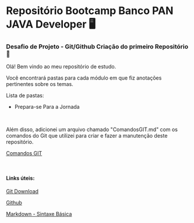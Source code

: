 # Repositório Bootcamp Banco PAN JAVA Developer :desktop_computer:
### Desafio de Projeto - Git/Github Criação do primeiro Repositório :open_file_folder:

Olá! Bem vindo ao meu repositório de estudo.

Você encontrará pastas para cada módulo em que fiz anotações pertinentes sobre os temas.

Lista de pastas:

- Prepara-se Para a Jornada

<br>

Além disso, adicionei um arquivo chamado "ComandosGIT.md" com os comandos do Git que utilizei para criar e fazer a manutenção deste repositório.

[Comandos GIT](https://github.com/matheushardman/desafio-dio-primeiro-repositorio/blob/main/ComandosGIT.md)

<br>

#### Links úteis:

[Git Download](https://git-scm.com/downloads)

[Github](https://github.com)

[Markdown - Sintaxe Básica](https://www.markdownguide.org/basic-syntax/)
